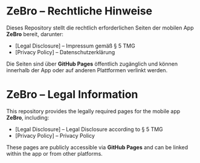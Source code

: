 # ZeBro – Rechtliche Hinweise

Dieses Repository stellt die rechtlich erforderlichen Seiten der mobilen App **ZeBro** bereit, darunter:

- [Legal Disclosure] – Impressum gemäß § 5 TMG  
- [Privacy Policy] – Datenschutzerklärung

Die Seiten sind über **GitHub Pages** öffentlich zugänglich und können innerhalb der App oder auf anderen Plattformen verlinkt werden.

# ZeBro – Legal Information

This repository provides the legally required pages for the mobile app **ZeBro**, including:

- [Legal Disclosure] – Legal Disclosure according to § 5 TMG  
- [Privacy Policy] – Privacy Policy

These pages are publicly accessible via **GitHub Pages** and can be linked within the app or from other platforms.



